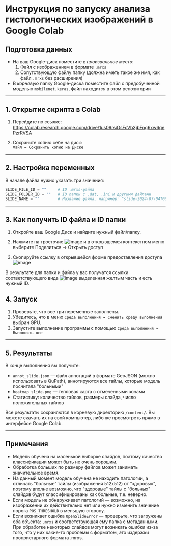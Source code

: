 # Инструкция по запуску анализа гистологических изображений в Google Colab

## Подготовка данных

- На ваш Google-диск поместите в *произвольное место*:
  1. Файл с изображением в формате `.mrxs`
  2. Сопутствующую файлу папку (должна иметь такое же имя, как файл `.mrxs` без расширения)
- В *корневую* папку Google-диска поместите файл с предобученной моделью `mobilenet.keras`, файл находится в этом репозитории

---

## 1. Открытие скрипта в Colab

1. Перейдите по ссылке:  
   https://colab.research.google.com/drive/1us09rsiOsFcVbXjbFng6xw6qePzrRVSA

2. Сохраните копию себе на диск:  
   `Файл → Сохранить копию на Диске`

---

## 2. Настройка переменных

В начале файла нужно указать три значения:

```python
SLIDE_FILE_ID = ""     # ID .mrxs-файла
SLIDE_FOLDER_ID = ""   # ID папки с .dat, .ini и другими файлами
SLIDE_NAME = ""        # Название файла, например: "slide-2024-07-04T08-38-39-R7-S15.mrxs"
```

---

## 3. Как получить ID файла и ID папки

1. Откройте ваш Google Диск и найдите нужный файл/папку.
2. Нажмите на троеточие
![image](https://github.com/user-attachments/assets/adbbd461-83f4-4896-9896-f3fa52528348)
и в открывшемся контекстном меню выберите Поделиться -> Открыть доступ


3. Скопируйте ссылку в открывшейся форме предоставления доступа
![image](https://github.com/user-attachments/assets/d20d52e2-424b-479a-87e1-169ec556aa08)

В результате для папки и файла у вас получатся ссылки соответствующего вида
![image](https://github.com/user-attachments/assets/a676e74b-4e0b-4c4d-aecd-a219f5b61502)
выделенная желтым часть и есть нужный ID.
## 4. Запуск

1. Проверьте, что все три переменные заполнены.
2. Убедитесь, что в меню `Среда выполнения → Сменить среду выполнения` выбран GPU.
3. Запустите выполнение программы с помощью `Среда выполнения → Выполнить все`

---

## 5. Результаты

В конце выполнения вы получите:

- `annot_slide.json` — файл аннотаций в формате GeoJSON (можно использовать в QuPath), аннотируются все тайлы, которые модель посчитала "больными"
- `heatmap_slide.png` — тепловая карта с отмеченными зонами
- Статистику: количество тайлов, размеры слайда, число положительных тайлов

Все результаты сохраняются в корневую директорию `/content/`. Вы можете скачать их на свой компьютер, либо же просмотреть прямо в интерфейсе Google Colab.

---

## Примечания
- Модель обучена на маленькой выборке слайдов, поэтому качество классификации может быть не очень хорошим.
- Обработка больших по размеру файлов может занимать значительное время.
- На данный момент модель обучена не находить патологии, а отличать "больные" тайлы (изображения 512x512) от "здоровых", поэтому вполне возможно, что "здоровые" тайлы с "больных" слайдов будут классифицированы как больные, т.е. неверно.
- Если модель не обнаруживает патологий — возможно, на изображении их действительно нет или нужно изменить значение порога `POS_THRESHOLD` в меньшую сторону.
- Если возникает ошибка `OpenSlideError` — проверьте, что загружены оба объекта: `.mrxs` и соответствующая ему папка с метаданными. При обработке некоторых слайдов могут возникать ошибки из-за того, что у них какие-то проблемы с форматом, это издержки проприетарного формата .mrxs.
